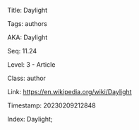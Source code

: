 Title:  Daylight

Tags:   authors

AKA:    Daylight

Seq:    11.24

Level:  3 - Article

Class:  author

Link:   https://en.wikipedia.org/wiki/Daylight

Timestamp: 20230209212848

Index:  Daylight; 
